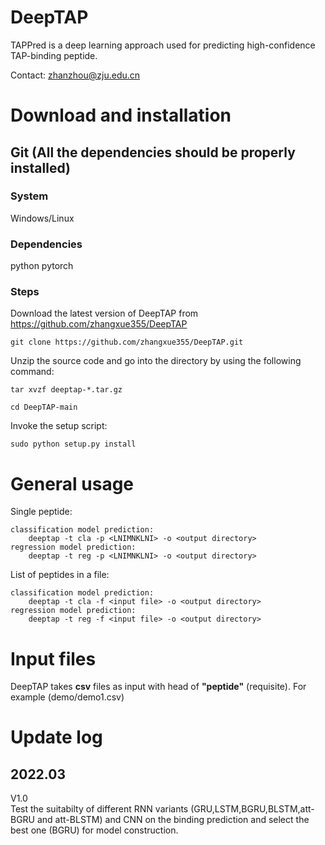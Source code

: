 # DeepTAP

TAPPred is a deep learning approach used for predicting high-confidence TAP-binding peptide.

Contact: zhanzhou@zju.edu.cn

# Download and installation

## Git (All the dependencies should be properly installed)

### System

Windows/Linux

### Dependencies

python
pytorch

### Steps

Download the latest version of DeepTAP from https://github.com/zhangxue355/DeepTAP

    git clone https://github.com/zhangxue355/DeepTAP.git

Unzip the source code and go into the directory by using the following command:

    tar xvzf deeptap-*.tar.gz
    
    cd DeepTAP-main

Invoke the setup script:

    sudo python setup.py install

# General usage

Single peptide:

    classification model prediction:
    	deeptap -t cla -p <LNIMNKLNI> -o <output directory>
    regression model prediction:
        deeptap -t reg -p <LNIMNKLNI> -o <output directory>

List of peptides in a file:

    classification model prediction:
    	deeptap -t cla -f <input file> -o <output directory>
    regression model prediction:
        deeptap -t reg -f <input file> -o <output directory>

# Input files

DeepTAP takes **csv** files as input with head of **"peptide"** (requisite). For example (demo/demo1.csv)

# Update log

## 2022.03

V1.0  
Test the suitabilty of different RNN variants (GRU,LSTM,BGRU,BLSTM,att-BGRU and att-BLSTM) and CNN on the binding prediction and select the best one (BGRU) for model construction.
